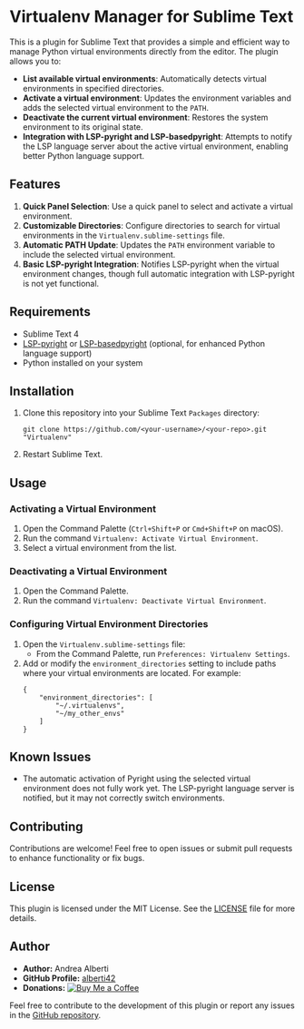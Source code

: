 # Virtualenv Manager for Sublime Text

This is a plugin for Sublime Text that provides a simple and efficient way to manage Python virtual environments directly from the editor. The plugin allows you to:

- **List available virtual environments**: Automatically detects virtual environments in specified directories.
- **Activate a virtual environment**: Updates the environment variables and adds the selected virtual environment to the `PATH`.
- **Deactivate the current virtual environment**: Restores the system environment to its original state.
- **Integration with LSP-pyright and LSP-basedpyright**: Attempts to notify the LSP language server about the active virtual environment, enabling better Python language support.

## Features

1. **Quick Panel Selection**: Use a quick panel to select and activate a virtual environment.
2. **Customizable Directories**: Configure directories to search for virtual environments in the `Virtualenv.sublime-settings` file.
3. **Automatic PATH Update**: Updates the `PATH` environment variable to include the selected virtual environment.
4. **Basic LSP-pyright Integration**: Notifies LSP-pyright when the virtual environment changes, though full automatic integration with LSP-pyright is not yet functional.

## Requirements

- Sublime Text 4
- [LSP-pyright](https://github.com/sublimelsp/LSP-pyright) or [LSP-basedpyright](https://github.com/sublimelsp/LSP-basedpyright) (optional, for enhanced Python language support) 
- Python installed on your system

## Installation

1. Clone this repository into your Sublime Text `Packages` directory:
   ```
   git clone https://github.com/<your-username>/<your-repo>.git "Virtualenv"
   ```
2. Restart Sublime Text.

## Usage

### Activating a Virtual Environment

1. Open the Command Palette (`Ctrl+Shift+P` or `Cmd+Shift+P` on macOS).
2. Run the command `Virtualenv: Activate Virtual Environment`.
3. Select a virtual environment from the list.

### Deactivating a Virtual Environment

1. Open the Command Palette.
2. Run the command `Virtualenv: Deactivate Virtual Environment`.

### Configuring Virtual Environment Directories

1. Open the `Virtualenv.sublime-settings` file:
   - From the Command Palette, run `Preferences: Virtualenv Settings`.
2. Add or modify the `environment_directories` setting to include paths where your virtual environments are located. For example:
   ```
   {
       "environment_directories": [
           "~/.virtualenvs",
           "~/my_other_envs"
       ]
   }
   ```

## Known Issues

- The automatic activation of Pyright using the selected virtual environment does not fully work yet. The LSP-pyright language server is notified, but it may not correctly switch environments.

## Contributing

Contributions are welcome! Feel free to open issues or submit pull requests to enhance functionality or fix bugs.

## License

This plugin is licensed under the MIT License. See the [LICENSE](LICENSE) file for more details.

## Author
- **Author:** Andrea Alberti
- **GitHub Profile:** [alberti42](https://github.com/alberti42)
- **Donations:** [![Buy Me a Coffee](https://img.shields.io/badge/Donate-Buy%20Me%20a%20Coffee-orange)](https://buymeacoffee.com/alberti)

Feel free to contribute to the development of this plugin or report any issues in the [GitHub repository](https://github.com/alberti42/sublime-virtualenv/issues).
